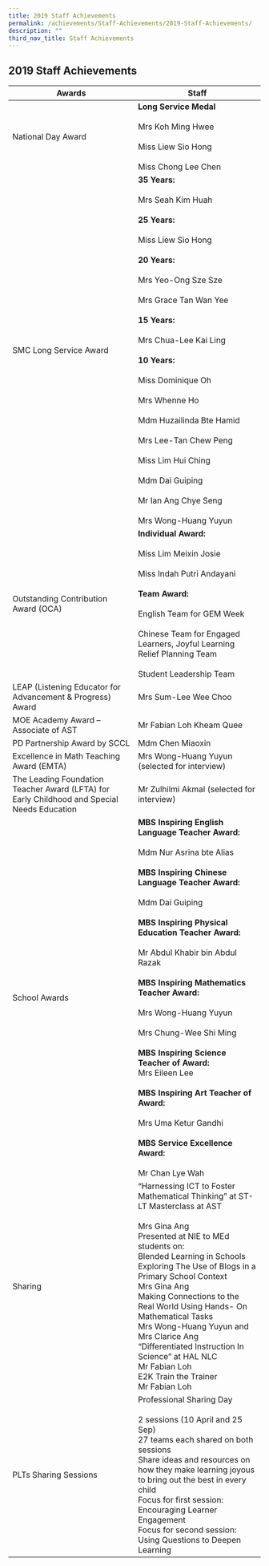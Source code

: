 ```yaml
---
title: 2019 Staff Achievements
permalink: /achievements/Staff-Achievements/2019-Staff-Achievements/
description: ""
third_nav_title: Staff Achievements
---
```

## 2019 Staff Achievements

 | Awards                                                                                      | Staff                                                                                                                                                                                                                                                                                                                                                                                                                                                                                                                                     |
|---------------------------------------------------------------------------------------------|-------------------------------------------------------------------------------------------------------------------------------------------------------------------------------------------------------------------------------------------------------------------------------------------------------------------------------------------------------------------------------------------------------------------------------------------------------------------------------------------------------------------------------------------|
| National Day Award                                                                          | **Long Service Medal** <br><br>Mrs Koh Ming Hwee<br><br>Miss Liew Sio Hong<br><br>Miss Chong Lee Chen                                                                                                                                                                                                                                                                                                                                                                                                                                                 |
| SMC Long Service Award                                                                      | **35 Years:**<br><br>Mrs Seah Kim Huah<br><br>**25 Years:**<br><br>Miss Liew Sio Hong<br><br>**20 Years:**<br><br>Mrs Yeo-Ong Sze Sze <br><br>Mrs Grace Tan Wan Yee<br><br>**15 Years:**<br><br>Mrs Chua-Lee Kai Ling<br><br>**10 Years:**<br><br>Miss Dominique Oh<br><br>Mrs Whenne Ho<br><br>Mdm Huzailinda Bte Hamid<br><br>Mrs Lee-Tan Chew Peng<br><br>Miss Lim Hui Ching<br><br>Mdm Dai Guiping<br><br>Mr Ian Ang Chye Seng<br><br>Mrs Wong-Huang Yuyun                                                                                                                                                                    |
| Outstanding Contribution Award (OCA)                                                        | **Individual Award:**<br><br>Miss Lim Meixin Josie<br><br>Miss Indah Putri Andayani<br> <br>**Team Award:**<br><br>English Team for GEM Week<br><br>Chinese Team for Engaged Learners, Joyful Learning Relief Planning Team<br><br>Student Leadership Team                                                                                                                                                                                                                                                                                                        |
| LEAP (Listening Educator for Advancement & Progress) Award                                  | Mrs Sum-Lee Wee Choo                                                                                                                                                                                                                                                                                                                                                                                                                                                                                                                      |
| MOE Academy Award – Associate of AST                                                        | Mr Fabian Loh Kheam Quee                                                                                                                                                                                                                                                                                                                                                                                                                                                                                                                  |
| PD Partnership Award by SCCL                                                                | Mdm Chen Miaoxin                                                                                                                                                                                                                                                                                                                                                                                                                                                                                                                          |
| Excellence in Math Teaching Award (EMTA)                                                    | Mrs Wong-Huang Yuyun (selected for interview)                                                                                                                                                                                                                                                                                                                                                                                                                                                                                             |
| The Leading Foundation Teacher Award (LFTA) for Early Childhood and Special Needs Education | Mr Zulhilmi Akmal (selected for interview)                                                                                                                                                                                                                                                                                                                                                                                                                                                                                                |
| School Awards                                                                               | **MBS Inspiring English Language Teacher Award:**<br><br>Mdm Nur Asrina bte Alias<br> <br>**MBS Inspiring Chinese Language Teacher Award:**<br><br>Mdm Dai Guiping<br> <br>**MBS Inspiring Physical Education Teacher Award:**<br><br>Mr Abdul Khabir bin Abdul Razak<br><br>**MBS Inspiring Mathematics Teacher Award:**<br><br>Mrs Wong-Huang Yuyun<br><br>Mrs Chung-Wee Shi Ming<br> <br>**MBS Inspiring Science Teacher of Award:**<br>Mrs Eileen Lee<br> <br>**MBS Inspiring Art Teacher of Award:**<br><br>Mrs Uma Ketur Gandhi<br><br>**MBS Service Excellence Award:**<br><br>Mr Chan Lye Wah |
| Sharing                                                                                     | “Harnessing ICT to Foster Mathematical Thinking” at ST-LT Masterclass at AST<br><br>Mrs Gina Ang<br>Presented at NIE to MEd students on:<br>Blended Learning in Schools<br>Exploring The Use of Blogs in a Primary School Context<br>Mrs Gina Ang<br>Making Connections to the Real World Using Hands- On Mathematical Tasks<br>Mrs Wong-Huang Yuyun and Mrs Clarice Ang<br>“Differentiated Instruction In Science” at HAL NLC<br>Mr Fabian Loh<br>E2K Train the Trainer<br>Mr Fabian Loh                                                 |
| PLTs Sharing Sessions                                                                       | Professional Sharing Day<br><br>2 sessions (10 April and 25 Sep)<br>27 teams each shared on both sessions<br>Share ideas and resources on how they make learning joyous to bring out the best in every child<br>Focus for first session: Encouraging Learner Engagement<br>Focus for second session: Using Questions to Deepen Learning                                                                                                                                                                                                   |